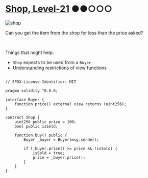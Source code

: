 # [Shop, Level-21](https://ethernaut.openzeppelin.com/level/0x691eeA9286124c043B82997201E805646b76351a) ●●○○○

![shop](https://ethernaut.openzeppelin.com/imgs/BigLevel21.svg)

Сan you get the item from the shop for less than the price asked?

<br>

Things that might help:
- `Shop` expects to be used from a `Buyer`
- Understanding restrictions of view functions

##

```solidity
// SPDX-License-Identifier: MIT

pragma solidity ^0.8.0;

interface Buyer {
    function price() external view returns (uint256);
}

contract Shop {
    uint256 public price = 100;
    bool public isSold;

    function buy() public {
        Buyer _buyer = Buyer(msg.sender);

        if (_buyer.price() >= price && !isSold) {
            isSold = true;
            price = _buyer.price();
        }
    }
}
```
